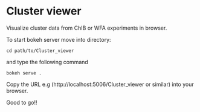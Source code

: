 # Cluster viewer
Visualize cluster data from ChIB or WFA experiments in browser.


To start bokeh server move into directory:
```
cd path/to/Cluster_viewer
```

and type the following command
``` 
bokeh serve .
```

Copy the URL e.g (http://localhost:5006/Cluster_viewer or similar) into your browser.

Good to go!!

